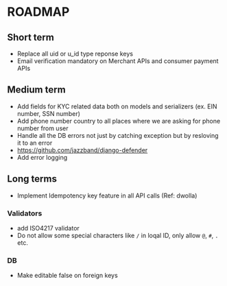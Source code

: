 # ROADMAP


## Short term

- Replace all uid or u_id type reponse keys
- Email verification mandatory on Merchant APIs and consumer payment APIs



## Medium term

- Add fields for KYC related data both on models and serializers (ex. EIN number, SSN number)
- Add phone number country to all places where we are asking for phone number from user
- Handle all the DB errors not just by catching exception but by resloving it to an error
- https://github.com/jazzband/django-defender
- Add error logging 


## Long terms

- Implement Idempotency key feature in all API calls (Ref: dwolla)


### Validators

- add ISO4217 validator
- Do not allow some special characters like `/` in loqal ID, only allow `@`, `#`, `.` etc.

### DB

- Make editable false on foreign keys
